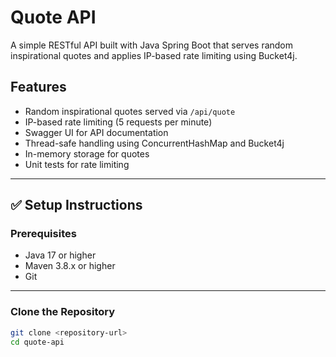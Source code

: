 # Quote API

A simple RESTful API built with Java Spring Boot that serves random inspirational quotes and applies IP-based rate limiting using Bucket4j.

## Features

- Random inspirational quotes served via `/api/quote`
- IP-based rate limiting (5 requests per minute)
- Swagger UI for API documentation
- Thread-safe handling using ConcurrentHashMap and Bucket4j
- In-memory storage for quotes
- Unit tests for rate limiting

---

## ✅ Setup Instructions

### Prerequisites

- Java 17 or higher
- Maven 3.8.x or higher
- Git

---

### Clone the Repository

```bash
git clone <repository-url>
cd quote-api
